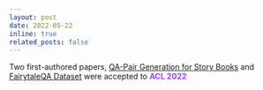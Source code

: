 ```yaml
---
layout: post
date: 2022-05-22
inline: true
related_posts: false
---
```


Two first-authored papers, [QA-Pair Generation for Story Books](https://aclanthology.org/2022.acl-long.54/) and [FairytaleQA Dataset](https://aclanthology.org/2022.acl-long.34/) were accepted to **<span style="color:#9747FF">ACL 2022</span>**